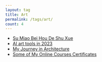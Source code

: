 ```yaml
---
layout: tag
title: Art
permalink: /tags/art/
count: 4
---
```


- [Su Miao Bei Hou De Shu Xue ](https://www.longluo.me/blog/2023/08/02/perspective/)
- [AI art tools in 2023](https://michaelcurrin.github.io/coding-blog/2023/12/04/ai-art.html)
- [My Journey in Architecture](https://mrmaxguns.github.io/architecture/2024/06/25/russian-school-architecture/)
- [Some of My Online Courses Certificates](https://samirpaulb.github.io/blog-jekyll/posts/some-of-my-online-courses-certificates/)
